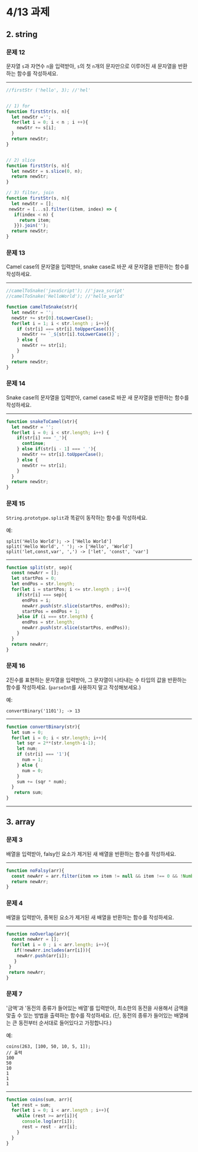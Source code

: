 # 4/13 과제

## 2. string

### 문제 12

문자열 `s`과 자연수 `n`을 입력받아, `s`의 첫 `n`개의 문자만으로 이루어진 새 문자열을 반환하는 함수를 작성하세요.

---

```js
//firstStr ('hello', 3); //'hel'


// 1) for
function firstStr(s, n){
  let newStr ='';
  for(let i = 0; i < n ; i ++){
    newStr += s[i];
  }
  return newStr;
}


// 2) slice
function firstStr(s, n){
  let newStr = s.slice(0, n);
  return newStr;
}

// 3) filter, join
function firstStr(s, n){
  let newStr = [];
 newStr = [...s].filter((item, index) => {
   if(index < n) {
     return item;
   }}).join(''); 
  return newStr;
}
```


### 문제 13

Camel case의 문자열을 입력받아, snake case로 바꾼 새 문자열을 반환하는 함수를 작성하세요.

---

```js
//camelToSnake('javaScript'); //'java_script'
//camelToSnake('HelloWorld'); //'hello_world'

function camelToSnake(str){
  let newStr = '';
  newStr += str[0].toLowerCase();
  for(let i = 1; i < str.length ; i++){ 
    if (str[i] === str[i].toUpperCase()){
      newStr += `_${str[i].toLowerCase()}`;
    } else {
      newStr += str[i];
    }
  } 
  return newStr;
}
```


### 문제 14

Snake case의 문자열을 입력받아, camel case로 바꾼 새 문자열을 반환하는 함수를 작성하세요.

---

```js
function snakeToCamel(str){
  let newStr = '';
  for(let i = 0; i < str.length; i++) {
    if(str[i] === '_'){
      continue;
    } else if(str[i - 1] === '_'){
      newStr += str[i].toUpperCase();
    } else {
      newStr += str[i];
    }
  }
  return newStr;
}
```


### 문제 15

`String.prototype.split`과 똑같이 동작하는 함수를 작성하세요.

예:
```
split('Hello World'); -> ['Hello World']
split('Hello World', ' '); -> ['Hello', 'World']
split('let,const,var', ',') -> ['let', 'const', 'var']
```
---

```js
function split(str, sep){
  const newArr = [];
  let startPos = 0;
  let endPos = str.length;
  for(let i = startPos; i <= str.length ; i++){
    if(str[i] === sep){
      endPos = i;
      newArr.push(str.slice(startPos, endPos));
      startPos = endPos + 1;
    }else if (i === str.length) {
      endPos = str.length;
      newArr.push(str.slice(startPos, endPos));
    }
  }
  return newArr;
}
```



### 문제 16

2진수를 표현하는 문자열을 입력받아, 그 문자열이 나타내는 수 타입의 값을 반환하는 함수를 작성하세요. (`parseInt`를 사용하지 말고 작성해보세요.)

예:
```
convertBinary('1101'); -> 13
```
---

```js
function convertBinary(str){
  let sum = 0;
  for(let i = 0; i < str.length; i++){
    let sqr = 2**(str.length-i-1);
    let num;
    if (str[i] === '1'){
      num = 1;
    } else {
      num = 0;
    }
    sum += (sqr * num);
  }
   return sum;
}
```

---
## 3. array

### 문제 3

배열을 입력받아, falsy인 요소가 제거된 새 배열을 반환하는 함수를 작성하세요.

---

```js
function noFalsy(arr){
  const newArr = arr.filter(item => item != null && item !== 0 && !Number.isNaN(item));
  return newArr;
}
```



### 문제 4

배열을 입력받아, 중복된 요소가 제거된 새 배열을 반환하는 함수를 작성하세요.

---

```js
function noOverlap(arr){
  const newArr = [];
  for(let i = 0 ; i < arr.length; i++){
   if(!newArr.includes(arr[i])){
    newArr.push(arr[i]);
   }
 }
 return newArr;
}
```


### 문제 7

'금액'과 '동전의 종류가 들어있는 배열'를 입력받아, 최소한의 동전을 사용해서 금액을 맞출 수 있는 방법을 출력하는 함수를 작성하세요.
(단, 동전의 종류가 들어있는 배열에는 큰 동전부터 순서대로 들어있다고 가정합니다.)

예:
```
coins(263, [100, 50, 10, 5, 1]);
// 출력
100
50
10
1
1
1
```
---

```js
function coins(sum, arr){
  let rest = sum;
  for(let i = 0; i < arr.length ; i++){
    while (rest >= arr[i]){
      console.log(arr[i]);
      rest = rest - arr[i];
    } 
  }
}
```

